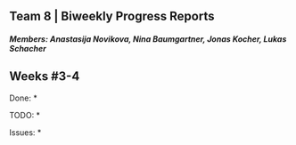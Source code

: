 ## Team 8 | Biweekly Progress Reports
##### Members: Anastasija Novikova, Nina Baumgartner, Jonas Kocher, Lukas Schacher 

## Weeks #3-4
Done:
* 

TODO:
*

Issues:
* 
